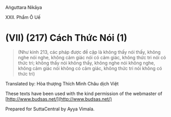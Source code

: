 Aṅguttara Nikāya

XXII. Phẩm Ô Uế

# (VII) (217) Cách Thức Nói (1)

> (Như kinh 213, các pháp được đề cập là không thấy nói thấy, không nghe nói nghe, không cảm giác nói có cảm giác, không thức tri nói có thức tri; không thấy nói không thấy, không nghe nói không nghe, không cảm giác nói không có cảm giác, không thức tri nói không có thức tri)

Translated by: Hòa thượng Thích Minh Châu dịch Việt

These texts have been used with the kind permission of the webmaster of [http://www.budsas.net/](http://www.budsas.net/)

Prepared for SuttaCentral by Ayya Vimala.